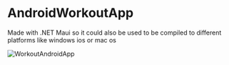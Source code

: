 # AndroidWorkoutApp
 Made with .NET Maui so it could also be used to be compiled to different platforms like windows ios or mac os
 
 
![WorkoutAndroidApp](https://user-images.githubusercontent.com/106762674/188661156-daa1038b-5596-441b-b4d0-17488002ee60.PNG)
